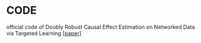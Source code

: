 # CODE

official code of Doubly Robust Causal Effect Estimation on Networked Data via
Targeted Learning [[paper]](https://icml.cc/virtual/2024/oral/35570)

